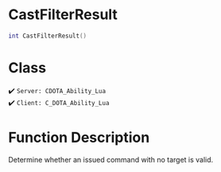 # CastFilterResult
```lua
int CastFilterResult()
```
# Class
✔️ `Server: CDOTA_Ability_Lua`  
✔️ `Client: C_DOTA_Ability_Lua`  

# Function Description
Determine whether an issued command with no target is valid.
